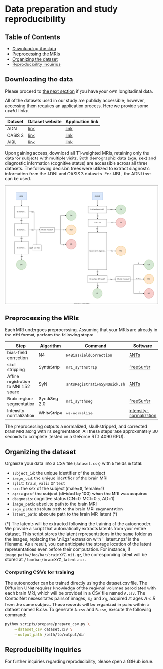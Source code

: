 # Data preparation and study reproducibility

## Table of Contents
- [Downloading the data](#downloading-the-data)
- [Preprocessing the MRIs](#preprocessing-the-mris)
- [Organizing the dataset](#organizing-the-dataset)
- [Reproducibility inquiries](#reproducibility-inquiries)

## Downloading the data

Please proceed to [the next section](#preprocessing-the-mris) if you have your own longitudinal data.


All of the datasets used in our study are publicly accessible; however, accessing them requires an application process. Here we provide some useful links. 

| Dataset | Dataset website                            | Application link                                            |
| ------- | ------------------------------------------ | ----------------------------------------------------------- |
| ADNI    | [link](https://adni.loni.usc.edu/)         | [link](https://adni.loni.usc.edu/data-samples/access-data/) |
| OASIS 3 | [link](https://www.oasis-brains.org/#data) | [link](https://www.oasis-brains.org/#data)                  |
| AIBL    | [link](https://aibl.org.au/)               | [link](https://ida.loni.usc.edu/login.jsp)                  |

Upon gaining access, download all T1-weighted MRIs, retaining only the data for subjects with multiple visits. Both demographic data (age, sex) and diagnostic information (cognitive status) are accessible across all three datasets. The following decision trees were utilized to extract diagnostic information from the ADNI and OASIS 3 datasets. For AIBL, the ADNI tree can be used.

![decision-tree](assets/diagnosis_decision_tree.drawio.svg)


## Preprocessing the MRIs

Each MRI undergoes preprocessing. Assuming that your MRIs are already in the nifti format, perform the following steps:

| Step                                 | Algorithm    | Command                       | Software                                                     |
| ------------------------------------ | ------------ | ----------------------------- | ------------------------------------------------------------ |
| bias-field correction                | N4           | `N4BiasFieldCorrection`       | [ANTs](https://github.com/ANTsX/ANTs)                        |
| skull stripping                      | SynthStrip   | `mri_synthstrip`              | [FreeSurfer](https://surfer.nmr.mgh.harvard.edu/)            |
| Affine registration to MNI 152 space | SyN          | `antsRegistrationSyNQuick.sh` | [ANTs](https://github.com/ANTsX/ANTs)                        |
| Brain regions segmentation           | SynthSeg 2.0 | `mri_synthseg`                | [FreeSurfer](https://surfer.nmr.mgh.harvard.edu/)            |
| Intensity normalization              | WhiteStripe  | `ws-normalize`                | [intensity-normalization](https://github.com/jcreinhold/intensity-normalization) |

The preprocessing outputs a normalized, skull-stripped, and corrected brain MRI along with its segmentation. All these steps take approximately 30 seconds to complete (tested on a GeForce RTX 4090 GPU).

## Organizing the dataset

Organize your data into a CSV file (`dataset.csv`) with 9 fields in total:

* `subject_id`: the unique identifier of the subject
* `image_uid`: the unique identifier of the brain MRI
* `split`: `train`, `valid` or `test`
* `sex`: the sex of the subject (male=0, female=1)
* `age`: age of the subject (divided by 100) when the MRI was acquired 
* `diagnosis`: cognitive status (CN=0, MCI=0.5, AD=1) 
* `image_path`: absolute path to the brain MRI
* `segm_path`: absolute path to the brain MRI segmentation
* `latent_path`: absolute path to the brain MRI latent (*)

(*) The latents will be extracted following the training of the autoencoder. We provide a script that automatically extracts latents from your entire dataset. This script stores the latent representations in the same folder as the images, replacing the '.nii.gz' extension with '_latent.npz' in the filename. As a result, you can anticipate the storage location of the latent representations even before their computation. For instance, if `image_path=/foo/bar/brainXYZ.nii.gz`, the corresponding latent will be stored at `/foo/bar/brainXYZ_latent.npz`.

### Computing CSVs for training

The autoencoder can be trained directly using the dataset.csv file. The Diffusion UNet requires knowledge of the regional volumes associated with each brain MRI, which will be provided in a CSV file named `A.csv`. The ControlNet necessitates pairs of images, $x_A$ and $x_B$, acquired at ages $A < B$ from the same subject. These records will be organized in pairs within a dataset named B.csv. To generate `A.csv` and `B.csv`, execute the following command:

```bash
python scripts/prepare/prepare_csv.py \
    --dataset_csv dataset.csv \
    --output_path /path/to/output/dir
```

## Reproducibility inquiries

For further inquiries regarding reproducibility, please open a GitHub issue.